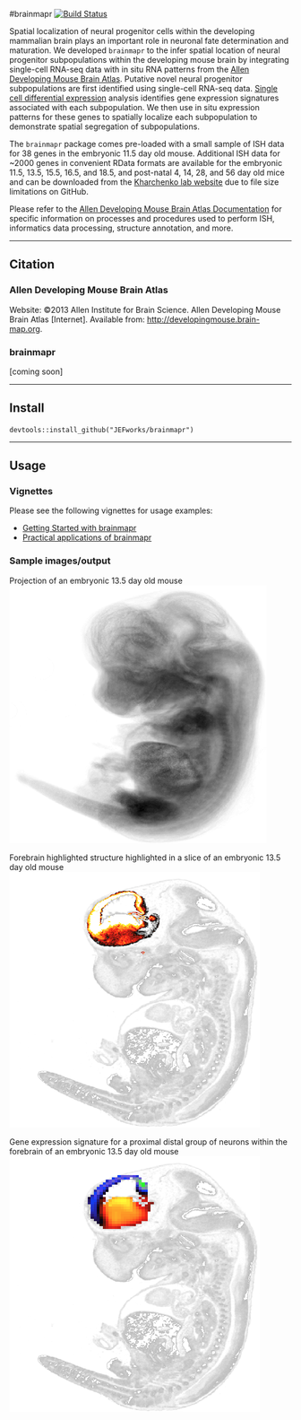 #brainmapr [![Build Status](https://travis-ci.org/JEFworks/brainmapr.svg?branch=master)](https://travis-ci.org/JEFworks/brainmapr)

Spatial localization of neural progenitor cells within the developing mammalian brain plays an important role in neuronal fate determination and maturation. We developed `brainmapr` to the infer spatial location of neural progenitor subpopulations within the developing mouse brain by integrating single-cell RNA-seq data with in situ RNA patterns from the [Allen Developing Mouse Brain Atlas](http://mouse.brain-map.org/). Putative novel neural progenitor subpopulations are first identified using single-cell RNA-seq data. [Single cell differential expression](http://pklab.med.harvard.edu/scde/index.html) analysis identifies gene expression signatures associated with each subpopulation. We then use in situ expression patterns for these genes to spatially localize each subpopulation to demonstrate spatial segregation of subpopulations. 

The `brainmapr` package comes pre-loaded with a small sample of ISH data for 38 genes in the embryonic 11.5 day old mouse. Additional ISH data for ~2000 genes in convenient RData formats are available for the embryonic 11.5, 13.5, 15.5, 16.5, and 18.5, and post-natal 4, 14, 28, and 56 day old mice and can be downloaded from the [Kharchenko lab website](http://pklab.med.harvard.edu/jean/brainmapr/data-raw/) due to file size limitations on GitHub. 

Please refer to the [Allen Developing Mouse Brain Atlas Documentation](http://help.brain-map.org/display/mousebrain/Documentation) for specific information on processes and procedures used to perform ISH, informatics data processing, structure annotation, and more. 

---

## Citation

### Allen Developing Mouse Brain Atlas

Website: ©2013 Allen Institute for Brain Science. Allen Developing Mouse Brain Atlas [Internet]. Available from: http://developingmouse.brain-map.org.

### brainmapr
[coming soon]

---

## Install
```
devtools::install_github("JEFworks/brainmapr")
```

---

## Usage

### Vignettes

Please see the following vignettes for usage examples:  
- [Getting Started with brainmapr](vignettes/brainmapr-vignette.md) 
- [Practical applications of brainmapr](vignettes/pagoda-vignette.md)  

### Sample images/output

Projection of an embryonic 13.5 day old mouse  
![](sample/mouse_projection.png)


Forebrain highlighted structure highlighted in a slice of an embryonic 13.5 day old mouse  
![](sample/mouse_slice_forebrain.png)


Gene expression signature for a proximal distal group of neurons within the forebrain of an embryonic 13.5 day old mouse  
![](sample/mouse_slice_gene_exp.png)



